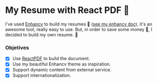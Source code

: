 # My Resume with React PDF 📑

I've used [Enhancv](https://enhancv.com) to build my resumes 🥰
([see my enhancv doc](https://github.com/rqbazan/my-resume-with-react-pdf/blob/1532b26f7756d16151b7c19a051ddb8d614474ba/docs/by-enhancv.pdf)),
it's an awesome tool, really easy to use. But, in order to save some money 💸, I
decided to build my own resume. 💯

### Objetives

- [x] Use [ReactPDF](https://react-pdf.org/) to build the document.
- [x] Use my beautiful Enhancv theme as inspiration.
- [x] Support dynamic content from external service.
- [x] Support internationalization.
